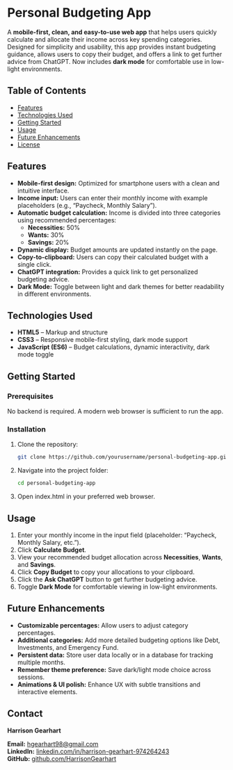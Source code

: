 # Personal Budgeting App

A **mobile-first, clean, and easy-to-use web app** that helps users quickly calculate and allocate their income across key spending categories. Designed for simplicity and usability, this app provides instant budgeting guidance, allows users to copy their budget, and offers a link to get further advice from ChatGPT. Now includes **dark mode** for comfortable use in low-light environments.  

## Table of Contents

- [Features](#features)  
- [Technologies Used](#technologies-used)  
- [Getting Started](#getting-started)  
- [Usage](#usage)  
- [Future Enhancements](#future-enhancements)  
- [License](#license)  

## Features

- **Mobile-first design:** Optimized for smartphone users with a clean and intuitive interface.  
- **Income input:** Users can enter their monthly income with example placeholders (e.g., “Paycheck, Monthly Salary”).  
- **Automatic budget calculation:** Income is divided into three categories using recommended percentages:  
  - **Necessities:** 50%  
  - **Wants:** 30%  
  - **Savings:** 20%  
- **Dynamic display:** Budget amounts are updated instantly on the page.  
- **Copy-to-clipboard:** Users can copy their calculated budget with a single click.  
- **ChatGPT integration:** Provides a quick link to get personalized budgeting advice.  
- **Dark Mode:** Toggle between light and dark themes for better readability in different environments.  

## Technologies Used

- **HTML5** – Markup and structure  
- **CSS3** – Responsive mobile-first styling, dark mode support  
- **JavaScript (ES6)** – Budget calculations, dynamic interactivity, dark mode toggle  

## Getting Started

### Prerequisites

No backend is required. A modern web browser is sufficient to run the app.  

### Installation

1. Clone the repository:  
   ```bash
   git clone https://github.com/yourusername/personal-budgeting-app.git
2. Navigate into the project folder:
    ```bash
    cd personal-budgeting-app
3. Open index.html in your preferred web browser.

## Usage
1. Enter your monthly income in the input field (placeholder: “Paycheck, Monthly Salary, etc.”).  
2. Click **Calculate Budget**.  
3. View your recommended budget allocation across **Necessities**, **Wants**, and **Savings**.  
4. Click **Copy Budget** to copy your allocations to your clipboard.  
5. Click the **Ask ChatGPT** button to get further budgeting advice.  
6. Toggle **Dark Mode** for comfortable viewing in low-light environments.  

## Future Enhancements
- **Customizable percentages:** Allow users to adjust category percentages.  
- **Additional categories:** Add more detailed budgeting options like Debt, Investments, and Emergency Fund.  
- **Persistent data:** Store user data locally or in a database for tracking multiple months.  
- **Remember theme preference:** Save dark/light mode choice across sessions.  
- **Animations & UI polish:** Enhance UX with subtle transitions and interactive elements.  

## Contact

**Harrison Gearhart**  

**Email:** hgearhart98@gmail.com  
**LinkedIn:** [linkedin.com/in/harrison-gearhart-974264243](https://linkedin.com/in/harrison-gearhart-974264243)  
**GitHub:** [github.com/HarrisonGearhart](https://github.com/HarrisonGearhart)  
